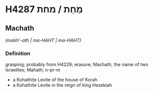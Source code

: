 # H4287 מַחַת / מחת

## Machath

_(makh'-ath | ma-HAHT | ma-HAHT)_

### Definition

grasping; probably from H4229; erasure; Machath, the name of two Israelites; Mahath; n-pr-m

- a Kohathite Levite of the house of Korah
- a Kohathite Levite in the reign of king Hezekiah
